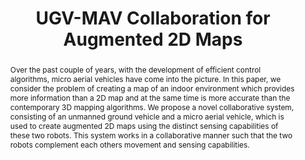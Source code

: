 ---
layout: project-page-new
title: "UGV-MAV Collaboration for Augmented 2D Maps"
authors:
  - name: Aravindh Mahendran
    sup: #
  - name: Ayush Dewan
    sup: #
  - name: Nikhil Soni
    sup: #
  - name: K Madhava Krishna
    sup: #
affiliations:
  - name: IIIT Hyderabad, India
    link: #
    sup: #
permalink: /publications/2013/Aravindh_UGV-MAV/
abstract: "Over the past couple of years, with the development of efficient control algorithms, micro aerial vehicles have come into
the picture. In this paper, we consider the problem of creating a map of an indoor environment which provides more information than a 2D map and at the same time is more accurate than the contemporary 3D mapping algorithms. We propose a novel collaborative system, consisting of an unmanned ground vehicle and a micro aerial vehicle, which is used to create augmented 2D maps using the distinct sensing capabilities of these two robots. This system works in a collaborative manner such that the two robots complement each others movement and sensing capabilities."
paper: https://dl.acm.org/doi/pdf/10.1145/2506095.2506116
# iframe: https://www.youtube.com/embed/jhjskX4FQwA

---
